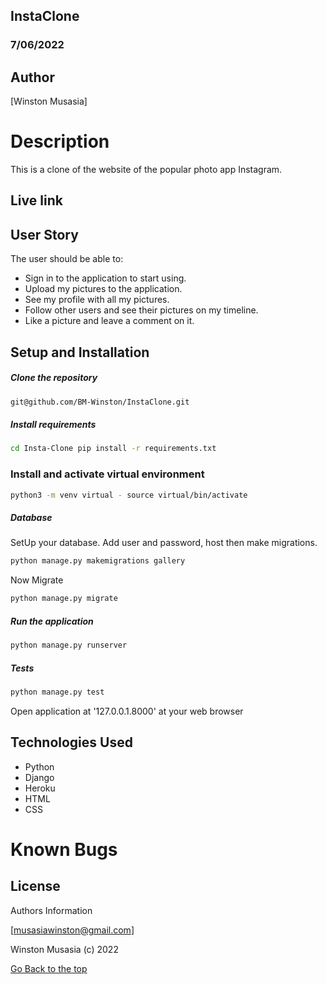 ## InstaClone

### 7/06/2022

## Author

[Winston Musasia]

# Description

This is a clone of the website of the popular photo app Instagram.


## Live link


## User Story
The user should be able to:

* Sign in to the application to start using.
* Upload my pictures to the application.
* See my profile with all my pictures.
* Follow other users and see their pictures on my timeline.
* Like a picture and leave a comment on it.
## Setup and Installation

##### Clone the repository
```bash
git@github.com/BM-Winston/InstaClone.git
```
##### Install requirements 
```bash
cd Insta-Clone pip install -r requirements.txt
```
### Install and activate virtual environment
```bash
python3 -m venv virtual - source virtual/bin/activate
```
 ##### Database  
  SetUp your database. Add user and password, host then make migrations. 
 ```bash 
python manage.py makemigrations gallery
 ``` 
 Now Migrate  
 ```bash 
 python manage.py migrate 
```
##### Run the application  
 ```bash 
 python manage.py runserver 
``` 

##### Tests 
 ```bash 
 python manage.py test 
```

Open application at '127.0.0.1.8000' at your web browser



## Technologies Used

* Python
* Django
* Heroku
* HTML
* CSS

# Known Bugs


## License


Authors Information

[musasiawinston@gmail.com]

Winston Musasia (c) 2022


[Go Back to the top](#InstaClone)


